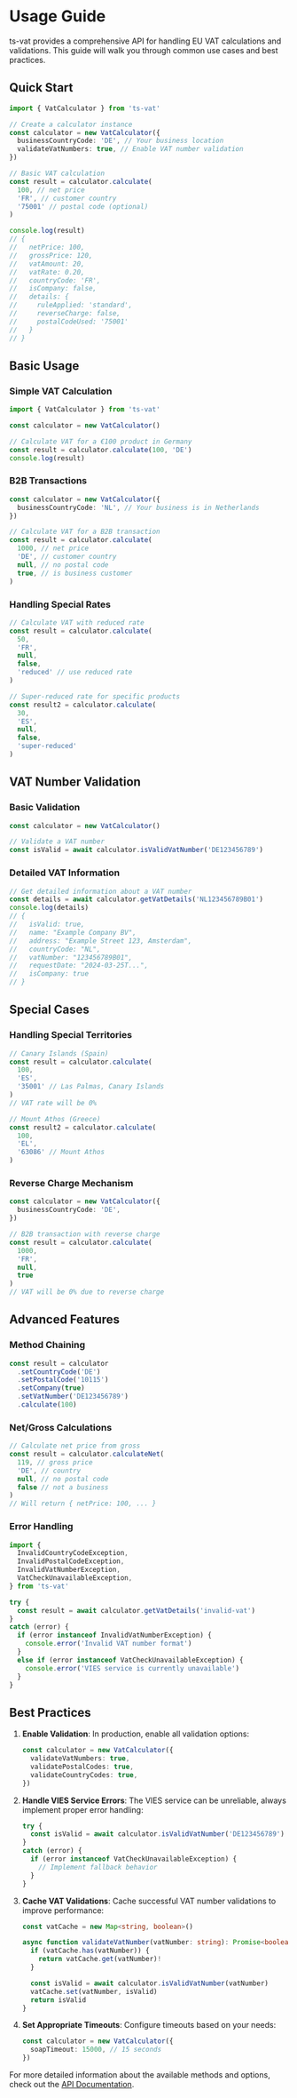 # Usage Guide

ts-vat provides a comprehensive API for handling EU VAT calculations and validations. This guide will walk you through common use cases and best practices.

## Quick Start

```typescript
import { VatCalculator } from 'ts-vat'

// Create a calculator instance
const calculator = new VatCalculator({
  businessCountryCode: 'DE', // Your business location
  validateVatNumbers: true, // Enable VAT number validation
})

// Basic VAT calculation
const result = calculator.calculate(
  100, // net price
  'FR', // customer country
  '75001' // postal code (optional)
)

console.log(result)
// {
//   netPrice: 100,
//   grossPrice: 120,
//   vatAmount: 20,
//   vatRate: 0.20,
//   countryCode: 'FR',
//   isCompany: false,
//   details: {
//     ruleApplied: 'standard',
//     reverseCharge: false,
//     postalCodeUsed: '75001'
//   }
// }
```

## Basic Usage

### Simple VAT Calculation

```typescript
import { VatCalculator } from 'ts-vat'

const calculator = new VatCalculator()

// Calculate VAT for a €100 product in Germany
const result = calculator.calculate(100, 'DE')
console.log(result)
```

### B2B Transactions

```typescript
const calculator = new VatCalculator({
  businessCountryCode: 'NL', // Your business is in Netherlands
})

// Calculate VAT for a B2B transaction
const result = calculator.calculate(
  1000, // net price
  'DE', // customer country
  null, // no postal code
  true, // is business customer
)
```

### Handling Special Rates

```typescript
// Calculate VAT with reduced rate
const result = calculator.calculate(
  50,
  'FR',
  null,
  false,
  'reduced' // use reduced rate
)

// Super-reduced rate for specific products
const result2 = calculator.calculate(
  30,
  'ES',
  null,
  false,
  'super-reduced'
)
```

## VAT Number Validation

### Basic Validation

```typescript
const calculator = new VatCalculator()

// Validate a VAT number
const isValid = await calculator.isValidVatNumber('DE123456789')
```

### Detailed VAT Information

```typescript
// Get detailed information about a VAT number
const details = await calculator.getVatDetails('NL123456789B01')
console.log(details)
// {
//   isValid: true,
//   name: "Example Company BV",
//   address: "Example Street 123, Amsterdam",
//   countryCode: "NL",
//   vatNumber: "123456789B01",
//   requestDate: "2024-03-25T...",
//   isCompany: true
// }
```

## Special Cases

### Handling Special Territories

```typescript
// Canary Islands (Spain)
const result = calculator.calculate(
  100,
  'ES',
  '35001' // Las Palmas, Canary Islands
)
// VAT rate will be 0%

// Mount Athos (Greece)
const result2 = calculator.calculate(
  100,
  'EL',
  '63086' // Mount Athos
)
```

### Reverse Charge Mechanism

```typescript
const calculator = new VatCalculator({
  businessCountryCode: 'DE',
})

// B2B transaction with reverse charge
const result = calculator.calculate(
  1000,
  'FR',
  null,
  true
)
// VAT will be 0% due to reverse charge
```

## Advanced Features

### Method Chaining

```typescript
const result = calculator
  .setCountryCode('DE')
  .setPostalCode('10115')
  .setCompany(true)
  .setVatNumber('DE123456789')
  .calculate(100)
```

### Net/Gross Calculations

```typescript
// Calculate net price from gross
const result = calculator.calculateNet(
  119, // gross price
  'DE', // country
  null, // no postal code
  false // not a business
)
// Will return { netPrice: 100, ... }
```

### Error Handling

```typescript
import {
  InvalidCountryCodeException,
  InvalidPostalCodeException,
  InvalidVatNumberException,
  VatCheckUnavailableException,
} from 'ts-vat'

try {
  const result = await calculator.getVatDetails('invalid-vat')
}
catch (error) {
  if (error instanceof InvalidVatNumberException) {
    console.error('Invalid VAT number format')
  }
  else if (error instanceof VatCheckUnavailableException) {
    console.error('VIES service is currently unavailable')
  }
}
```

## Best Practices

1. **Enable Validation**: In production, enable all validation options:

   ```typescript
   const calculator = new VatCalculator({
     validateVatNumbers: true,
     validatePostalCodes: true,
     validateCountryCodes: true,
   })
   ```

2. **Handle VIES Service Errors**: The VIES service can be unreliable, always implement proper error handling:

   ```typescript
   try {
     const isValid = await calculator.isValidVatNumber('DE123456789')
   }
   catch (error) {
     if (error instanceof VatCheckUnavailableException) {
       // Implement fallback behavior
     }
   }
   ```

3. **Cache VAT Validations**: Cache successful VAT number validations to improve performance:

   ```typescript
   const vatCache = new Map<string, boolean>()

   async function validateVatNumber(vatNumber: string): Promise<boolean> {
     if (vatCache.has(vatNumber)) {
       return vatCache.get(vatNumber)!
     }

     const isValid = await calculator.isValidVatNumber(vatNumber)
     vatCache.set(vatNumber, isValid)
     return isValid
   }
   ```

4. **Set Appropriate Timeouts**: Configure timeouts based on your needs:

   ```typescript
   const calculator = new VatCalculator({
     soapTimeout: 15000, // 15 seconds
   })
   ```

For more detailed information about the available methods and options, check out the [API Documentation](./api.md).
